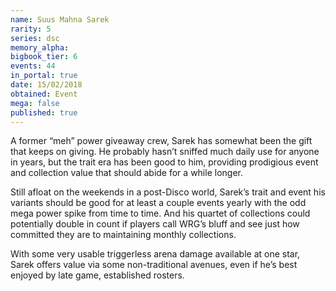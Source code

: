 ```yaml
---
name: Suus Mahna Sarek
rarity: 5
series: dsc
memory_alpha:
bigbook_tier: 6
events: 44
in_portal: true
date: 15/02/2018
obtained: Event
mega: false
published: true
---
```


A former “meh” power giveaway crew, Sarek has somewhat been the gift that keeps on giving. He probably hasn’t sniffed much daily use for anyone in years, but the trait era has been good to him, providing prodigious event and collection value that should abide for a while longer.

Still afloat on the weekends in a post-Disco world, Sarek’s trait and event his variants should be good for at least a couple events yearly with the odd mega power spike from time to time. And his quartet of collections could potentially double in count if players call WRG’s bluff and see just how committed they are to maintaining monthly collections.

With some very usable triggerless arena damage available at one star, Sarek offers value via some non-traditional avenues, even if he’s best enjoyed by late game, established rosters.
